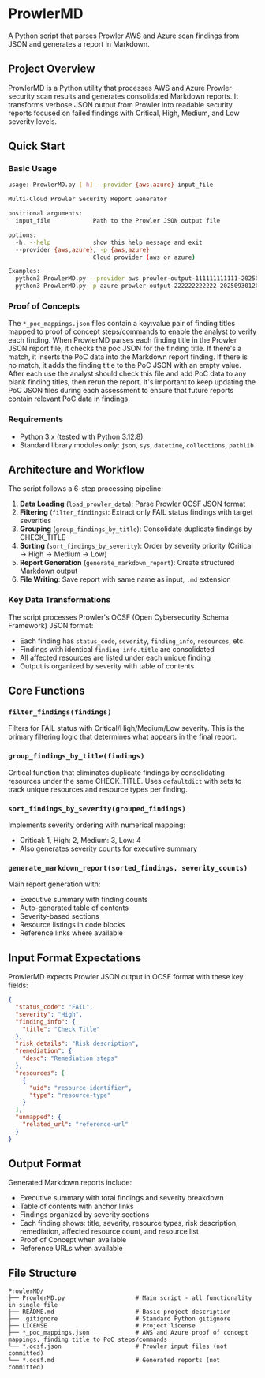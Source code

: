 # ProwlerMD
A Python script that parses Prowler AWS and Azure scan findings from JSON and generates a report in Markdown.

## Project Overview

ProwlerMD is a Python utility that processes AWS and Azure Prowler security scan results and generates consolidated Markdown reports. It transforms verbose JSON output from Prowler into readable security reports focused on failed findings with Critical, High, Medium, and Low severity levels.

## Quick Start

### Basic Usage
```bash
usage: ProwlerMD.py [-h] --provider {aws,azure} input_file

Multi-Cloud Prowler Security Report Generator

positional arguments:
  input_file            Path to the Prowler JSON output file

options:
  -h, --help            show this help message and exit
  --provider {aws,azure}, -p {aws,azure}
                        Cloud provider (aws or azure)

Examples:
  python3 ProwlerMD.py --provider aws prowler-output-111111111111-20250928153357.ocsf.json
  python3 ProwlerMD.py -p azure prowler-output-222222222222-20250930120000.ocsf.json
```

### Proof of Concepts

The `*_poc_mappings.json` files contain a key:value pair of finding titles mapped to proof of concept steps/commands to enable the analyst to verify each finding. When ProwlerMD parses each finding title in the Prowler JSON report file, it checks the poc JSON for the finding title. If there's a match, it inserts the PoC data into the Markdown report finding. If there is no match, it adds the finding title to the PoC JSON with an empty value. After each use the analyst should check this file and add PoC data to any blank finding titles, then rerun the report. It's important to keep updating the PoC JSON files during each assessment to ensure that future reports contain relevant PoC data in findings.

### Requirements
- Python 3.x (tested with Python 3.12.8)
- Standard library modules only: `json`, `sys`, `datetime`, `collections`, `pathlib`

## Architecture and Workflow

The script follows a 6-step processing pipeline:

1. **Data Loading** (`load_prowler_data`): Parse Prowler OCSF JSON format
2. **Filtering** (`filter_findings`): Extract only FAIL status findings with target severities
3. **Grouping** (`group_findings_by_title`): Consolidate duplicate findings by CHECK_TITLE
4. **Sorting** (`sort_findings_by_severity`): Order by severity priority (Critical → High → Medium → Low)
5. **Report Generation** (`generate_markdown_report`): Create structured Markdown output
6. **File Writing**: Save report with same name as input, `.md` extension

### Key Data Transformations

The script processes Prowler's OCSF (Open Cybersecurity Schema Framework) JSON format:
- Each finding has `status_code`, `severity`, `finding_info`, `resources`, etc.
- Findings with identical `finding_info.title` are consolidated
- All affected resources are listed under each unique finding
- Output is organized by severity with table of contents

## Core Functions

### `filter_findings(findings)`
Filters for FAIL status with Critical/High/Medium/Low severity. This is the primary filtering logic that determines what appears in the final report.

### `group_findings_by_title(findings)`
Critical function that eliminates duplicate findings by consolidating resources under the same CHECK_TITLE. Uses `defaultdict` with sets to track unique resources and resource types per finding.

### `sort_findings_by_severity(grouped_findings)`
Implements severity ordering with numerical mapping:
- Critical: 1, High: 2, Medium: 3, Low: 4
- Also generates severity counts for executive summary

### `generate_markdown_report(sorted_findings, severity_counts)`
Main report generation with:
- Executive summary with finding counts
- Auto-generated table of contents
- Severity-based sections
- Resource listings in code blocks
- Reference links where available

## Input Format Expectations

ProwlerMD expects Prowler JSON output in OCSF format with these key fields:
```json
{
  "status_code": "FAIL",
  "severity": "High",
  "finding_info": {
    "title": "Check Title"
  },
  "risk_details": "Risk description",
  "remediation": {
    "desc": "Remediation steps"
  },
  "resources": [
    {
      "uid": "resource-identifier",
      "type": "resource-type"
    }
  ],
  "unmapped": {
    "related_url": "reference-url"
  }
}
```

## Output Format

Generated Markdown reports include:
- Executive summary with total findings and severity breakdown
- Table of contents with anchor links
- Findings organized by severity sections
- Each finding shows: title, severity, resource types, risk description, remediation, affected resource count, and resource list
- Proof of Concept when available
- Reference URLs when available

## File Structure

```
ProwlerMD/
├── ProwlerMD.py                    # Main script - all functionality in single file
├── README.md                       # Basic project description
├── .gitignore                      # Standard Python gitignore
├── LICENSE                         # Project license
├── *_poc_mappings.json             # AWS and Azure proof of concept mappings, finding title to PoC steps/commands
└── *.ocsf.json                     # Prowler input files (not committed)
└── *.ocsf.md                       # Generated reports (not committed)
```
